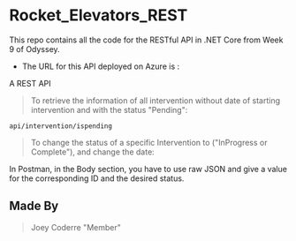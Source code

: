 # Rocket_Elevators_REST

This repo contains all the code for the RESTful API in .NET Core from Week 9 of Odyssey.


- The URL for this API deployed on Azure is : 

A REST API


>  To retrieve the information of all intervention without date of starting intervention and with the status "Pending":

  `api/intervention/ispending`

  > To change the status of a specific Intervention to ("InProgress or Complete"), and change the date:
  

  In Postman, in the Body section, you have to use raw JSON and give a value for the corresponding ID and the desired status. 
  


## Made By


> Joey Coderre "Member"​
